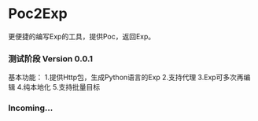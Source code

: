 # Poc2Exp
更便捷的编写Exp的工具，提供Poc，返回Exp。
### 测试阶段 Version 0.0.1
基本功能：
1.提供Http包，生成Python语言的Exp
2.支持代理
3.Exp可多次再编辑
4.纯本地化
5.支持批量目标

### Incoming...

